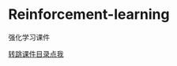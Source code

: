 # Reinforcement-learning
强化学习课件

[转跳课件目录点我](https://github.com/ailabnjtech/Reinforcement-learning/wiki)
